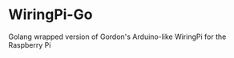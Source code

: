 WiringPi-Go
============

Golang wrapped version of Gordon's Arduino-like WiringPi for the Raspberry Pi